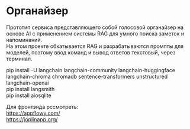 # Органайзер

Прототип сервиса представляющего собой голосовой органайзер на основе AI с применением системы RAG для умного поиска заметок и напоминаний.  
На этом проекте обкатывается RAG и разрабатываются промпты для моделей, поэтому ввод команд и вывод ответов текстовый, через терминал.  



pip install -U langchain langchain-community langchain-huggingface langchain-chroma chromadb sentence-transformers unstructured langchain-openai  
pip install langsmith  
pip install aiosqlite



Для фронтэнда рссмотреть:  
https://appflowy.com/  
https://joplinapp.org/

